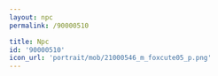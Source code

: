 ```yaml
---
layout: npc
permalink: /90000510

title: Npc
id: '90000510'
icon_url: 'portrait/mob/21000546_m_foxcute05_p.png'
---
```

